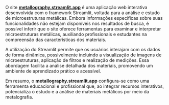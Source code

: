O site **[metallography.streamlit.app](https://metallography.streamlit.app/)** é uma aplicação web interativa desenvolvida com o framework Streamlit, voltada para a análise e estudo de microestruturas metálicas. Embora informações específicas sobre suas funcionalidades não estejam disponíveis nos resultados de busca, é possível inferir que o site oferece ferramentas para examinar e interpretar microestruturas metálicas, auxiliando profissionais e estudantes na compreensão das características dos materiais.

A utilização do Streamlit permite que os usuários interajam com os dados de forma dinâmica, possivelmente incluindo a visualização de imagens de microestruturas, aplicação de filtros e realização de medições. Essa abordagem facilita a análise detalhada dos materiais, promovendo um ambiente de aprendizado prático e acessível.

Em resumo, o **metallography.streamlit.app** configura-se como uma ferramenta educacional e profissional que, ao integrar recursos interativos, potencializa o estudo e a análise de materiais metálicos por meio da metalografia.
